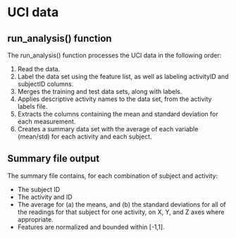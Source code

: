 # UCI data

## run_analysis() function

The run_analysis() function processes the UCI data in the following order:

1. Read the data.
2. Label the data set using the feature list, as well as labeling activityID and subjectID columns.
3. Merges the training and test data sets, along with labels.
4. Applies descriptive activity names to the data set, from the activity labels file.
5. Extracts the columns containing the mean and standard deviation for each measurement.
6. Creates a summary data set with the average of each variable (mean/std) for each activity and each subject.

## Summary file output

The summary file contains, for each combination of subject and activity:

* The subject ID
* The activity and ID
* The average for (a) the means, and (b) the standard deviations for all of the readings for that subject for one activity, on X, Y, and Z axes where appropriate.
* Features are normalized and bounded within [-1,1].


